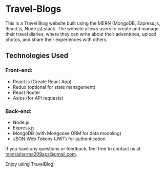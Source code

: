 # Travel-Blogs

This is a Travel Blog website built using the MERN (MongoDB, Express.js, React.js, Node.js) stack. The website allows users to create and manage their travel diaries, where they can write about their adventures, upload photos, and share their experiences with others.

## Technologies Used

### Front-end:

 - React.js (Create React App)
 - Redux (optional for state management)
 - React Router
 - Axios (for API requests)

### Back-end:

 - Node.js
 - Express.js
 - MongoDB (with Mongoose ORM for data modeling)
 - JSON Web Tokens (JWT) for authentication


If you have any questions or feedback, feel free to contact us at [mansisharma209aps@gmail.com](mailto:mansisharma209aps@gmail.com).

Enjoy using TravelBlog!
